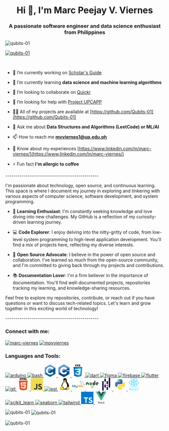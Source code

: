 <h1 align="center">Hi 👋, I'm Marc Peejay V. Viernes</h1>
<h3 align="center">A passionate software engineer and data science enthusiast from Philippines</h3>

<p align="left"> <img src="https://komarev.com/ghpvc/?username=qubits-01&label=Profile%20views&color=0e75b6&style=flat" alt="qubits-01" /> </p>

<p align="left"> <a href="https://github.com/ryo-ma/github-profile-trophy"><img src="https://github-profile-trophy.vercel.app/?username=qubits-01" alt="qubits-01" /></a> </p>

<p align="left"> <a href="https://twitter.com/" target="blank"><img src="https://img.shields.io/twitter/follow/?logo=twitter&style=for-the-badge" alt="" /></a> </p>

- 🔭 I’m currently working on [Scholar's Guide](https://github.com/Nesvier-Tech/sg-scholars-guide)

- 🌱 I’m currently learning **data science and machine learning algorithms**

- 👯 I’m looking to collaborate on [Quickr](https://github.com/Qubits-01/quickr)

- 🤝 I’m looking for help with [Project UPCAPP](https://github.com/Nesvier-Tech/up-companion-app)

- 👨‍💻 All of my projects are available at [https://github.com/Qubits-01](https://github.com/Qubits-01)

- 💬 Ask me about **Data Structures and Algorithms (LeetCode) or ML/AI**

- 📫 How to reach me **mvviernes1@up.edu.ph**

- 📄 Know about my experiences [https://www.linkedin.com/in/marc-viernes/](https://www.linkedin.com/in/marc-viernes/)

- ⚡ Fun fact **I'm allergic to coffee**


<p>----------------------------------------------</p>
I'm passionate about technology, open source, and continuous learning. This space is where I document my journey in exploring and tinkering with various aspects of computer science, software development, and system programming.

- 🧠 **Learning Enthusiast**: I'm constantly seeking knowledge and love diving into new challenges. My GitHub is a reflection of my curiosity-driven learning journey.

- 💻 **Code Explorer**: I enjoy delving into the nitty-gritty of code, from low-level system programming to high-level application development. You'll find a mix of projects here, reflecting my diverse interests.

- 🌟 **Open Source Advocate**: I believe in the power of open source and collaboration. I've learned so much from the open-source community, and I'm committed to giving back through my projects and contributions.

- 📚 **Documentation Lover**: I'm a firm believer in the importance of documentation. You'll find well-documented projects, repositories tracking my learning, and knowledge-sharing resources.

Feel free to explore my repositories, contribute, or reach out if you have questions or want to discuss tech-related topics. Let's learn and grow together in this exciting world of technology!
<p>----------------------------------------------</p>


<h3 align="left">Connect with me:</h3>
<p align="left">
<a href="https://linkedin.com/in/marc-viernes" target="blank"><img align="center" src="https://raw.githubusercontent.com/rahuldkjain/github-profile-readme-generator/master/src/images/icons/Social/linked-in-alt.svg" alt="marc-viernes" height="30" width="40" /></a>
<a href="https://www.leetcode.com/mpvviernes" target="blank"><img align="center" src="https://raw.githubusercontent.com/rahuldkjain/github-profile-readme-generator/master/src/images/icons/Social/leet-code.svg" alt="mpvviernes" height="30" width="40" /></a>
</p>

<h3 align="left">Languages and Tools:</h3>
<p align="left"> <a href="https://www.arduino.cc/" target="_blank" rel="noreferrer"> <img src="https://cdn.worldvectorlogo.com/logos/arduino-1.svg" alt="arduino" width="40" height="40"/> </a> <a href="https://www.gnu.org/software/bash/" target="_blank" rel="noreferrer"> <img src="https://www.vectorlogo.zone/logos/gnu_bash/gnu_bash-icon.svg" alt="bash" width="40" height="40"/> </a> <a href="https://www.cprogramming.com/" target="_blank" rel="noreferrer"> <img src="https://raw.githubusercontent.com/devicons/devicon/master/icons/c/c-original.svg" alt="c" width="40" height="40"/> </a> <a href="https://www.w3schools.com/cpp/" target="_blank" rel="noreferrer"> <img src="https://raw.githubusercontent.com/devicons/devicon/master/icons/cplusplus/cplusplus-original.svg" alt="cplusplus" width="40" height="40"/> </a> <a href="https://www.w3schools.com/css/" target="_blank" rel="noreferrer"> <img src="https://raw.githubusercontent.com/devicons/devicon/master/icons/css3/css3-original-wordmark.svg" alt="css3" width="40" height="40"/> </a> <a href="https://dart.dev" target="_blank" rel="noreferrer"> <img src="https://www.vectorlogo.zone/logos/dartlang/dartlang-icon.svg" alt="dart" width="40" height="40"/> </a> <a href="https://www.figma.com/" target="_blank" rel="noreferrer"> <img src="https://www.vectorlogo.zone/logos/figma/figma-icon.svg" alt="figma" width="40" height="40"/> </a> <a href="https://firebase.google.com/" target="_blank" rel="noreferrer"> <img src="https://www.vectorlogo.zone/logos/firebase/firebase-icon.svg" alt="firebase" width="40" height="40"/> </a> <a href="https://flutter.dev" target="_blank" rel="noreferrer"> <img src="https://www.vectorlogo.zone/logos/flutterio/flutterio-icon.svg" alt="flutter" width="40" height="40"/> </a> <a href="https://git-scm.com/" target="_blank" rel="noreferrer"> <img src="https://www.vectorlogo.zone/logos/git-scm/git-scm-icon.svg" alt="git" width="40" height="40"/> </a> <a href="https://www.w3.org/html/" target="_blank" rel="noreferrer"> <img src="https://raw.githubusercontent.com/devicons/devicon/master/icons/html5/html5-original-wordmark.svg" alt="html5" width="40" height="40"/> </a> <a href="https://developer.mozilla.org/en-US/docs/Web/JavaScript" target="_blank" rel="noreferrer"> <img src="https://raw.githubusercontent.com/devicons/devicon/master/icons/javascript/javascript-original.svg" alt="javascript" width="40" height="40"/> </a> <a href="https://jestjs.io" target="_blank" rel="noreferrer"> <img src="https://www.vectorlogo.zone/logos/jestjsio/jestjsio-icon.svg" alt="jest" width="40" height="40"/> </a> <a href="https://www.linux.org/" target="_blank" rel="noreferrer"> <img src="https://raw.githubusercontent.com/devicons/devicon/master/icons/linux/linux-original.svg" alt="linux" width="40" height="40"/> </a> <a href="https://www.mysql.com/" target="_blank" rel="noreferrer"> <img src="https://raw.githubusercontent.com/devicons/devicon/master/icons/mysql/mysql-original-wordmark.svg" alt="mysql" width="40" height="40"/> </a> <a href="https://nodejs.org" target="_blank" rel="noreferrer"> <img src="https://raw.githubusercontent.com/devicons/devicon/master/icons/nodejs/nodejs-original-wordmark.svg" alt="nodejs" width="40" height="40"/> </a> <a href="https://pandas.pydata.org/" target="_blank" rel="noreferrer"> <img src="https://raw.githubusercontent.com/devicons/devicon/2ae2a900d2f041da66e950e4d48052658d850630/icons/pandas/pandas-original.svg" alt="pandas" width="40" height="40"/> </a> <a href="https://www.python.org" target="_blank" rel="noreferrer"> <img src="https://raw.githubusercontent.com/devicons/devicon/master/icons/python/python-original.svg" alt="python" width="40" height="40"/> </a> <a href="https://reactjs.org/" target="_blank" rel="noreferrer"> <img src="https://raw.githubusercontent.com/devicons/devicon/master/icons/react/react-original-wordmark.svg" alt="react" width="40" height="40"/> </a> <a href="https://scikit-learn.org/" target="_blank" rel="noreferrer"> <img src="https://upload.wikimedia.org/wikipedia/commons/0/05/Scikit_learn_logo_small.svg" alt="scikit_learn" width="40" height="40"/> </a> <a href="https://seaborn.pydata.org/" target="_blank" rel="noreferrer"> <img src="https://seaborn.pydata.org/_images/logo-mark-lightbg.svg" alt="seaborn" width="40" height="40"/> </a> <a href="https://tailwindcss.com/" target="_blank" rel="noreferrer"> <img src="https://www.vectorlogo.zone/logos/tailwindcss/tailwindcss-icon.svg" alt="tailwind" width="40" height="40"/> </a> <a href="https://www.typescriptlang.org/" target="_blank" rel="noreferrer"> <img src="https://raw.githubusercontent.com/devicons/devicon/master/icons/typescript/typescript-original.svg" alt="typescript" width="40" height="40"/> </a> <a href="https://vuejs.org/" target="_blank" rel="noreferrer"> <img src="https://raw.githubusercontent.com/devicons/devicon/master/icons/vuejs/vuejs-original-wordmark.svg" alt="vuejs" width="40" height="40"/> </a> </p>

<p><img align="left" src="https://github-readme-stats.vercel.app/api/top-langs?username=qubits-01&show_icons=true&locale=en&layout=compact" alt="qubits-01" /></p>

<p>&nbsp;<img align="center" src="https://github-readme-stats.vercel.app/api?username=qubits-01&show_icons=true&locale=en" alt="qubits-01" /></p>

<p><img align="center" src="https://github-readme-streak-stats.herokuapp.com/?user=qubits-01&" alt="qubits-01" /></p>

